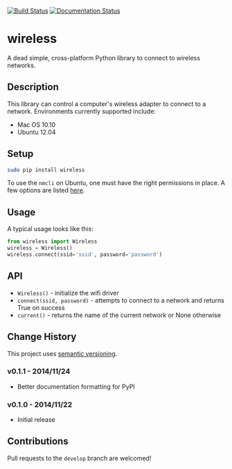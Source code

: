 [![Build Status](https://travis-ci.org/joshvillbrandt/wireless.svg?branch=master)](https://travis-ci.org/joshvillbrandt/wireless) [![Documentation Status](https://readthedocs.org/projects/wireless/badge/?version=latest)](http://wireless.readthedocs.org/en/latest/)

# wireless

A dead simple, cross-platform Python library to connect to wireless networks.

## Description

This library can control a computer's wireless adapter to connect to a network. Environments currently supported include:

* Mac OS 10.10
* Ubuntu 12.04

## Setup

```bash
sudo pip install wireless
```

To use the `nmcli` on Ubuntu, one must have the right permissions in place. A few options are listed [here](https://wiki.archlinux.org/index.php/NetworkManager#Set_up_PolicyKit_permissions).

## Usage

A typical usage looks like this:

```python
from wireless import Wireless
wireless = Wireless()
wireless.connect(ssid='ssid', password='password')
```

## API

* `Wireless()` - initialize the wifi driver
* `connect(ssid, password)` - attempts to connect to a network and returns True on success
* `current()` - returns the name of the current network or None otherwise

## Change History

This project uses [semantic versioning](http://semver.org/).

### v0.1.1 - 2014/11/24

* Better documentation formatting for PyPI

### v0.1.0 - 2014/11/22

* Initial release

## Contributions

Pull requests to the `develop` branch are welcomed!
